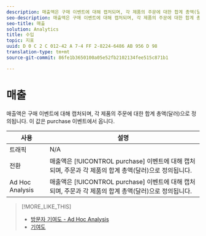 ```yaml
---
description: 매출액은 구매 이벤트에 대해 캡처되며, 각 제품의 주문에 대한 합계 총액(달러)으로 정의됩니다. 이 값은 purchase 이벤트에서 옵니다.
seo-description: 매출액은 구매 이벤트에 대해 캡처되며, 각 제품의 주문에 대한 합계 총액(달러)으로 정의됩니다. 이 값은 purchase 이벤트에서 옵니다.
seo-title: 매출
solution: Analytics
title: 수입
topic: 지표
uuid: D 0 C 2 C 012-42 A 7-4 FF 2-8224-6486 AB 956 D 98
translation-type: tm+mt
source-git-commit: 86fe1b3650100a05e52fb2102134fee515c871b1

---
```



# 매출

매출액은 구매 이벤트에 대해 캡처되며, 각 제품의 주문에 대한 합계 총액(달러)으로 정의됩니다. 이 값은 purchase 이벤트에서 옵니다.

| 사용 | 설명 |
|---|---|
| 트래픽 | N/A |
| 전환 | 매출액은 [!UICONTROL purchase] 이벤트에 대해 캡처되며, 주문과 각 제품의 합계 총액(달러)으로 정의됩니다. |
| Ad Hoc Analysis | 매출액은 [!UICONTROL purchase] 이벤트에 대해 캡처되며, 주문과 각 제품의 합계 총액(달러)으로 정의됩니다. |

>[!MORE_LIKE_THIS]
>
>* [방문자 기여도 - Ad Hoc Analysis](/help/components/c-variables/c-metrics/metrics-visitor-participation.md)
>* [기여도](/help/components/c-variables/c-metrics/metrics-participation.md)

